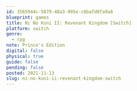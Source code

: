 ```yaml
---
id: 3565944c-5879-48a3-995e-c6bafd0fa9a8
blueprint: games
title: Ni No Kuni II: Revenant Kingdom [Switch]
platform: switch
genre:
  - rpg
note: Prince's Edition
digital: false
physical: true
guide: false
pending: false
posted: 2021-11-13
slug: ni-no-kuni-ii-revenant-kingdom-switch
---
```

